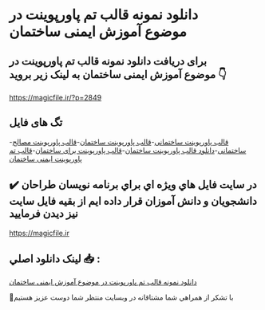 # دانلود نمونه قالب تم پاورپوینت در موضوع آموزش ایمنی ساختمان

## برای دریافت دانلود نمونه قالب تم پاورپوینت در موضوع آموزش ایمنی ساختمان به لینک زیر بروید 👇

https://magicfile.ir/?p=2849

## تگ های فایل

-[قالب پاورپوینت ساختمانی](https://magicfile.ir/product/%d9%86%d9%85%d9%88%d9%86%d9%87-%d9%82%d8%a7%d9%84%d8%a8-%d8%aa%d9%85-%d9%be%d8%a7%d9%88%d8%b1%d9%be%d9%88%db%8c%d9%86%d8%aa-%d8%af%d8%b1-%d9%85%d9%88%d8%b6%d9%88%d8%b9%d8%a2%d9%85%d9%88%d8%b2%d8%b4-%d8%a7%db%8c%d9%85%d9%86%db%8c-%d8%b3%d8%a7%d8%ae%d8%aa%d9%85%d8%a7%d9%86/)-[قالب پاورپوینت ساختمان](https://magicfile.ir/product/%d9%86%d9%85%d9%88%d9%86%d9%87-%d9%82%d8%a7%d9%84%d8%a8-%d8%aa%d9%85-%d9%be%d8%a7%d9%88%d8%b1%d9%be%d9%88%db%8c%d9%86%d8%aa-%d8%af%d8%b1-%d9%85%d9%88%d8%b6%d9%88%d8%b9%d8%a2%d9%85%d9%88%d8%b2%d8%b4-%d8%a7%db%8c%d9%85%d9%86%db%8c-%d8%b3%d8%a7%d8%ae%d8%aa%d9%85%d8%a7%d9%86/)-[قالب پاورپوینت مصالح ساختمانی](https://magicfile.ir/product/%d9%86%d9%85%d9%88%d9%86%d9%87-%d9%82%d8%a7%d9%84%d8%a8-%d8%aa%d9%85-%d9%be%d8%a7%d9%88%d8%b1%d9%be%d9%88%db%8c%d9%86%d8%aa-%d8%af%d8%b1-%d9%85%d9%88%d8%b6%d9%88%d8%b9%d8%a2%d9%85%d9%88%d8%b2%d8%b4-%d8%a7%db%8c%d9%85%d9%86%db%8c-%d8%b3%d8%a7%d8%ae%d8%aa%d9%85%d8%a7%d9%86/)-[دانلود قالب پاورپوینت ساختمان](https://magicfile.ir/product/%d9%86%d9%85%d9%88%d9%86%d9%87-%d9%82%d8%a7%d9%84%d8%a8-%d8%aa%d9%85-%d9%be%d8%a7%d9%88%d8%b1%d9%be%d9%88%db%8c%d9%86%d8%aa-%d8%af%d8%b1-%d9%85%d9%88%d8%b6%d9%88%d8%b9%d8%a2%d9%85%d9%88%d8%b2%d8%b4-%d8%a7%db%8c%d9%85%d9%86%db%8c-%d8%b3%d8%a7%d8%ae%d8%aa%d9%85%d8%a7%d9%86/)-[قالب پاورپوینت برای ساختمان](https://magicfile.ir/product/%d9%86%d9%85%d9%88%d9%86%d9%87-%d9%82%d8%a7%d9%84%d8%a8-%d8%aa%d9%85-%d9%be%d8%a7%d9%88%d8%b1%d9%be%d9%88%db%8c%d9%86%d8%aa-%d8%af%d8%b1-%d9%85%d9%88%d8%b6%d9%88%d8%b9%d8%a2%d9%85%d9%88%d8%b2%d8%b4-%d8%a7%db%8c%d9%85%d9%86%db%8c-%d8%b3%d8%a7%d8%ae%d8%aa%d9%85%d8%a7%d9%86/)-[قالب تم پاورپوینت ایمنی ساختمان](https://magicfile.ir/product/%d9%86%d9%85%d9%88%d9%86%d9%87-%d9%82%d8%a7%d9%84%d8%a8-%d8%aa%d9%85-%d9%be%d8%a7%d9%88%d8%b1%d9%be%d9%88%db%8c%d9%86%d8%aa-%d8%af%d8%b1-%d9%85%d9%88%d8%b6%d9%88%d8%b9%d8%a2%d9%85%d9%88%d8%b2%d8%b4-%d8%a7%db%8c%d9%85%d9%86%db%8c-%d8%b3%d8%a7%d8%ae%d8%aa%d9%85%d8%a7%d9%86/)

## ✔️ در سايت فايل هاي ويژه اي براي برنامه نويسان طراحان دانشجويان و دانش آموزان قرار داده ايم از بقيه فايل سايت نيز ديدن فرماييد

https://magicfile.ir


## لينک دانلود اصلي 📥 :

[دانلود نمونه قالب تم پاورپوینت در موضوع آموزش ایمنی ساختمان](https://magicfile.ir/product/%d9%86%d9%85%d9%88%d9%86%d9%87-%d9%82%d8%a7%d9%84%d8%a8-%d8%aa%d9%85-%d9%be%d8%a7%d9%88%d8%b1%d9%be%d9%88%db%8c%d9%86%d8%aa-%d8%af%d8%b1-%d9%85%d9%88%d8%b6%d9%88%d8%b9%d8%a2%d9%85%d9%88%d8%b2%d8%b4-%d8%a7%db%8c%d9%85%d9%86%db%8c-%d8%b3%d8%a7%d8%ae%d8%aa%d9%85%d8%a7%d9%86/) 


🙏با تشکر از همراهي شما مشتاقانه در وبسایت منتظر شما دوست عزیز هستیم

